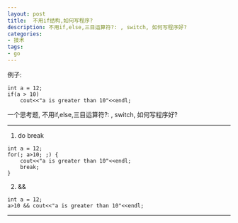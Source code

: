 ```yaml
---
layout: post
title:  不用if结构,如何写程序?
description: 不用if,else,三目运算符?: , switch, 如何写程序好?
categories:
- 技术
tags:
- go
---
```


例子:

```
int a = 12;
if(a > 10)
    cout<<"a is greater than 10"<<endl;
```

一个思考题, 不用if,else,三目运算符?: , switch, 如何写程序好?

---
1. do break

```
int a = 12;
for(; a>10; ;) {
    cout<<"a is greater than 10"<<endl;
    break;
}
```

2. && 

```
int a = 12;
a>10 && cout<<"a is greater than 10"<<endl;
```

---

